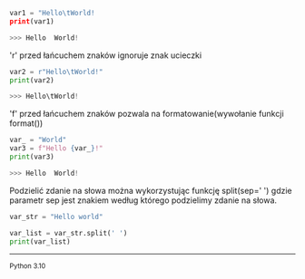 

```python
var1 = "Hello\tWorld!
print(var1)

>>> Hello  World!
```
 
'r' przed łańcuchem znaków ignoruje znak ucieczki

```python
var2 = r"Hello\tWorld!"
print(var2)

>>> Hello\tWorld!
```
    
'f' przed łańcuchem znaków pozwala na formatowanie(wywołanie funkcji format())
```python
var_ = "World"
var3 = f"Hello {var_}!"
print(var3)

>>> Hello  World!
```

Podzielić zdanie na słowa można wykorzystując funkcję split(sep=' ') gdzie parametr sep jest znakiem według którego podzielimy zdanie na słowa.
```python
var_str = "Hello world"

var_list = var_str.split(' ')
print(var_list)
```


---
<sub>Python 3.10</sub>
